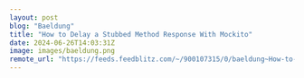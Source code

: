 ```yaml
---
layout: post
blog: "Baeldung"
title: "How to Delay a Stubbed Method Response With Mockito"
date: 2024-06-26T14:03:31Z
image: images/baeldung.png
remote_url: "https://feeds.feedblitz.com/~/900107315/0/baeldung~How-to-Delay-a-Stubbed-Method-Response-With-Mockito"
---
```

